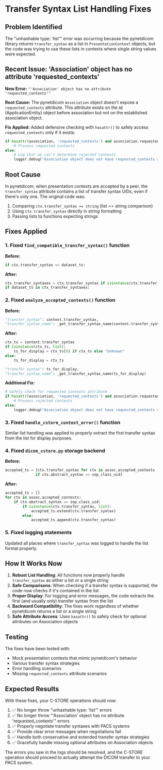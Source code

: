 # Transfer Syntax List Handling Fixes

## Problem Identified

The "unhashable type: 'list'" error was occurring because the pynetdicom library returns `transfer_syntax` as a list in `PresentationContext` objects, but the code was trying to use these lists in contexts where single string values were expected.

## Recent Issue: 'Association' object has no attribute 'requested_contexts'

**New Error:** `"'Association' object has no attribute 'requested_contexts'"`

**Root Cause:** The pynetdicom `Association` object doesn't expose a `requested_contexts` attribute. This attribute exists on the `AE` (ApplicationEntity) object before association but not on the established association object.

**Fix Applied:** Added defensive checking with `hasattr()` to safely access `requested_contexts` only if it exists:

```python
if hasattr(association, 'requested_contexts') and association.requested_contexts:
    # Process requested contexts
else:
    # Log that we can't determine rejected contexts
    logger.debug("Association object does not have requested_contexts attribute or it's empty")
```

## Root Cause

In pynetdicom, when presentation contexts are accepted by a peer, the `transfer_syntax` attribute contains a list of transfer syntax UIDs, even if there's only one. The original code was:

1. Comparing `ctx.transfer_syntax == string` (list == string comparison)
2. Using `ctx.transfer_syntax` directly in string formatting
3. Passing lists to functions expecting strings

## Fixes Applied

### 1. Fixed `find_compatible_transfer_syntax()` function

**Before:**
```python
if ctx.transfer_syntax == dataset_ts:
```

**After:**
```python
ctx_transfer_syntaxes = ctx.transfer_syntax if isinstance(ctx.transfer_syntax, list) else [ctx.transfer_syntax]
if dataset_ts in ctx_transfer_syntaxes:
```

### 2. Fixed `analyze_accepted_contexts()` function

**Before:**
```python
"transfer_syntax": context.transfer_syntax,
"transfer_syntax_name": _get_transfer_syntax_name(context.transfer_syntax)
```

**After:**
```python
ctx_ts = context.transfer_syntax
if isinstance(ctx_ts, list):
    ts_for_display = ctx_ts[0] if ctx_ts else "Unknown"
else:
    ts_for_display = ctx_ts

"transfer_syntax": ts_for_display,
"transfer_syntax_name": _get_transfer_syntax_name(ts_for_display)
```

**Additional Fix:**
```python
# Safely check for requested_contexts attribute
if hasattr(association, 'requested_contexts') and association.requested_contexts:
    # Process rejected contexts
else:
    logger.debug("Association object does not have requested_contexts attribute")
```

### 3. Fixed `handle_cstore_context_error()` function

Similar list handling was applied to properly extract the first transfer syntax from the list for display purposes.

### 4. Fixed `dicom_cstore.py` storage backend

**Before:**
```python
accepted_ts = [ctx.transfer_syntax for ctx in assoc.accepted_contexts 
              if ctx.abstract_syntax == sop_class_uid]
```

**After:**
```python
accepted_ts = []
for ctx in assoc.accepted_contexts:
    if ctx.abstract_syntax == sop_class_uid:
        if isinstance(ctx.transfer_syntax, list):
            accepted_ts.extend(ctx.transfer_syntax)
        else:
            accepted_ts.append(ctx.transfer_syntax)
```

### 5. Fixed logging statements

Updated all places where `transfer_syntax` was logged to handle the list format properly.

## How It Works Now

1. **Robust List Handling**: All functions now properly handle `transfer_syntax` as either a list or a single string
2. **Safe Comparisons**: When checking if a transfer syntax is supported, the code now checks if it's contained in the list
3. **Proper Display**: For logging and error messages, the code extracts the first (and usually only) transfer syntax from the list
4. **Backward Compatibility**: The fixes work regardless of whether pynetdicom returns a list or a single string
5. **Safe Attribute Access**: Uses `hasattr()` to safely check for optional attributes on Association objects

## Testing

The fixes have been tested with:
- Mock presentation contexts that mimic pynetdicom's behavior
- Various transfer syntax strategies
- Error handling scenarios
- Missing `requested_contexts` attribute scenarios

## Expected Results

With these fixes, your C-STORE operations should now:
1. ✅ No longer throw "unhashable type: 'list'" errors
2. ✅ No longer throw "'Association' object has no attribute 'requested_contexts'" errors
3. ✅ Properly negotiate transfer syntaxes with PACS systems
4. ✅ Provide clear error messages when negotiations fail
5. ✅ Handle both conservative and extended transfer syntax strategies
6. ✅ Gracefully handle missing optional attributes on Association objects

The errors you saw in the logs should be resolved, and the C-STORE operation should proceed to actually attempt the DICOM transfer to your PACS system.
